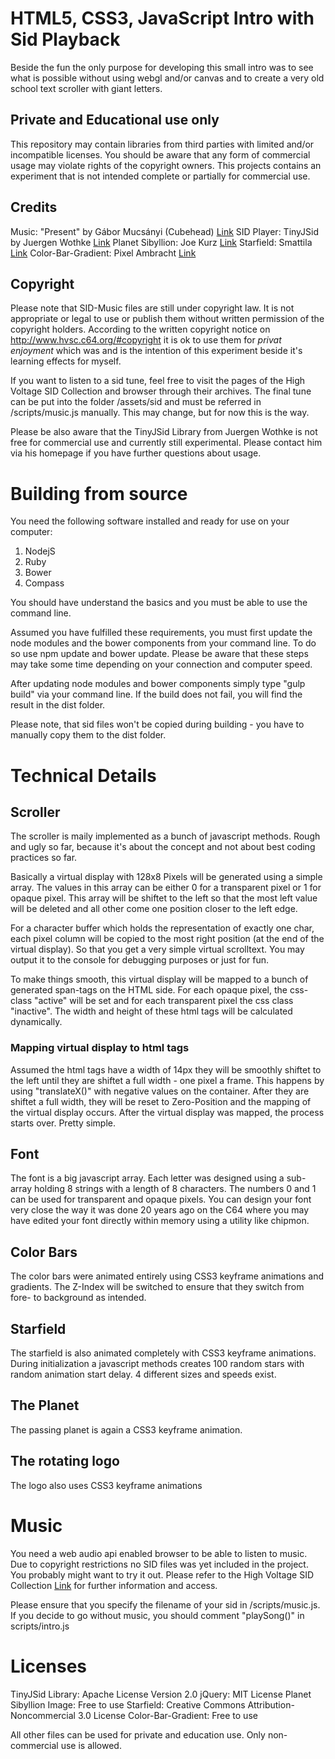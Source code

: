 # HTML5, CSS3, JavaScript Intro with Sid Playback

Beside the fun the only purpose for developing this small intro was to see
what is possible without using webgl and/or canvas and to create a very
old school text scroller with giant letters.

## Private and Educational use only

This repository may contain libraries from third parties with limited and/or incompatible licenses.
You should be aware that any form of commercial usage may violate rights of the copyright owners.
This projects contains an experiment that is not intended complete or partially for commercial use.

## Credits

Music: "Present" by Gábor Mucsányi (Cubehead) <Not included> [Link](http://www.hvsc.c64.org/#copyright)
SID Player: TinyJSid by Juergen Wothke [Link](http://www.wothke.ch/experimental/TinyJsSid.html)
Planet Sibyllion: Joe Kurz [Link](http://www.joesartworlds.de/extra/tex-scifi/scifitex.htm)
Starfield: Smattila [Link](http://smattila.deviantart.com/art/Starfield-stock-154786926)
Color-Bar-Gradient: Pixel Ambracht [Link](http://pixelambacht.nl/2013/css3-c64/)

## Copyright

Please note that SID-Music files are still under copyright law. It is not appropriate or legal to
use or publish them without written permission of the copyright holders. According to the written
copyright notice on http://www.hvsc.c64.org/#copyright it is ok to use them for *privat enjoyment*
which was and is the intention of this experiment beside it's learning effects for myself.

If you want to listen to a sid tune, feel free to visit the pages of the High Voltage SID Collection
and browser through their archives. The final tune can be put into the folder /assets/sid and must be
referred in /scripts/music.js manually. This may change, but for now this is the way.

Please be also aware that the TinyJSid Library from Juergen Wothke is not free for commercial use and
currently still experimental. Please contact him via his homepage if you have further questions about
usage.

# Building from source

You need the following software installed and ready for use on your computer:

1. NodejS
2. Ruby
3. Bower
4. Compass

You should have understand the basics and you must be able to use the command line.

Assumed you have fulfilled these requirements, you must first update the node modules and the bower
components from your command line. To do so use npm update and bower update. Please be aware that
these steps may take some time depending on your connection and computer speed.

After updating node modules and bower components simply type "gulp build" via your command line. If
the build does not fail, you will find the result in the dist folder.

Please note, that sid files won't be copied during building - you have to manually copy them to the
dist folder.

# Technical Details

## Scroller

The scroller is maily implemented as a bunch of javascript methods. Rough and ugly so far, because it's
about the concept and not about best coding practices so far.

Basically a virtual display with 128x8 Pixels will be generated using a simple array. The values in this
array can be either 0 for a transparent pixel or 1 for opaque pixel. This array will be shiftet to the left
so that the most left value will be deleted and all other come one position closer to the left edge.

For a character buffer which holds the representation of exactly one char, each pixel column will be copied
to the most right position (at the end of the virtual display). So that you get a very simple virtual
scrolltext. You may output it to the console for debugging purposes or just for fun.

To make things smooth, this virtual display will be mapped to a bunch of generated span-tags on the HTML
side. For each opaque pixel, the css-class "active" will be set and for each transparent pixel the css
class "inactive". The width and height of these html tags will be calculated dynamically.

### Mapping virtual display to html tags

Assumed the html tags have a width of 14px they will be smoothly shiftet to the left until they are shiftet
a full width - one pixel a frame. This happens by using "translateX()" with negative values on the container.
After they are shiftet a full width, they will be reset to Zero-Position and the mapping of the virtual
display occurs. After the virtual display was mapped, the process starts over. Pretty simple.

## Font

The font is a big javascript array. Each letter was designed using a sub-array holding 8 strings with a length
of 8 characters. The numbers 0 and 1 can be used for transparent and opaque pixels. You can design your font
very close the way it was done 20 years ago on the C64 where you may have edited your font directly within
memory using a utility like chipmon.

## Color Bars

The color bars were animated entirely using CSS3 keyframe animations and gradients. The Z-Index will be
switched to ensure that they switch from fore- to background as intended.

## Starfield

The starfield is also animated completely with CSS3 keyframe animations. During initialization a javascript
methods creates 100 random stars with random animation start delay. 4 different sizes and speeds exist.

## The Planet

The passing planet is again a CSS3 keyframe animation.

## The rotating logo

The logo also uses CSS3 keyframe animations

# Music

You need a web audio api enabled browser to be able to listen to music. Due to copyright restrictions no SID
files was yet included in the project. You probably might want to try it out. Please refer to the High Voltage
SID Collection [Link](http://www.hvsc.c64.org/#copyright) for further information and access.

Please ensure that you specify the filename of your sid in /scripts/music.js. If you decide to go without music,
you should comment "playSong()" in scripts/intro.js

# Licenses

TinyJSid Library: Apache License Version 2.0
jQuery: MIT License
Planet Sibyllion Image: Free to use
Starfield: Creative Commons Attribution-Noncommercial 3.0 License
Color-Bar-Gradient: Free to use

All other files can be used for private and education use. Only non-commercial use is allowed.


